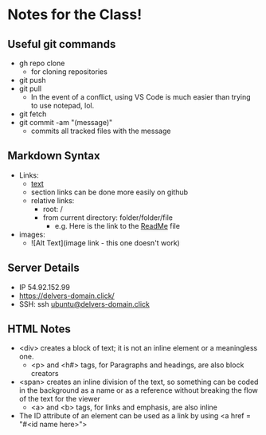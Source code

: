 # Notes for the Class!

## Useful git commands
- gh repo clone
    - for cloning repositories
- git push
- git pull
  - In the event of a conflict, using VS Code is much easier than trying to use notepad, lol.
- git fetch
- git commit -am "(message)"
    - commits all tracked files with the message


## Markdown Syntax
- Links:
  - [text](link.com)
  - section links can be done more easily on github
  - relative links:
      - root: /
      - from current directory: folder/folder/file
        - e.g. Here is the link to the [ReadMe](README.md) file
- images:
  - ![Alt Text](image link - this one doesn't work)


## Server Details
- IP 54.92.152.99
- https://delvers-domain.click/
- SSH: ssh ubuntu@delvers-domain.click

## HTML Notes
- &lt;div&gt; creates a block of text; it is not an inline element or a meaningless one.
  - &lt;p&gt; and &lt;h#&gt; tags, for Paragraphs and headings, are also block creators
- &lt;span&gt; creates an inline division of the text, so something can be coded in the background as a name or as a reference without breaking the flow of the text for the viewer
  - &lt;a&gt; and &lt;b&gt; tags, for links and emphasis, are also inline
- The ID attribute of an element can be used as a link by using &lt;a href = "#&lt;id name here&gt;"&gt;
